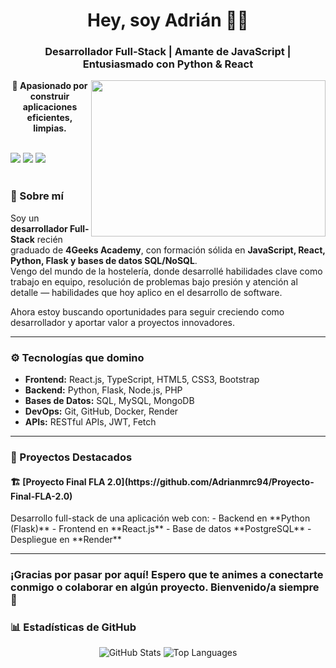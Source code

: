   <h1 align="center">Hey, soy Adrián 👨‍💻</h1>
  <h3 align="center"> Desarrollador Full-Stack | Amante de JavaScript | Entusiasmado con Python & React</h3>
  
  <p align="center">
  <img align="right" height="250" width="375" alt="" src="https://media2.giphy.com/media/v1.Y2lkPTc5MGI3NjExMjluZWFoNmtpaWY3bDByb21taTJ2NWg0N2xobWE2cW1xamE1bWdiZCZlcD12MV9pbnRlcm5hbF9naWZfYnlfaWQmY3Q9Zw/gtfppP6qR3tiU/giphy.gif" />
</p>

  <p align="center">
    <b>🚀 Apasionado por construir aplicaciones eficientes, limpias.</b>
  </p>

  <br />

  <div class="badges">
    <a href="https://github.com/Adrianmrc94"><img  src="https://img.shields.io/badge/GITHUB-Perfil-brightgreen?style=for-the-badge&logo=github" /></a>
    <a href="https://www.linkedin.com/in/adrian-mart%C3%ADn-romo-ca%C3%B1adas-8a5460241/"><img src="https://img.shields.io/badge/LINKEDIN-Perfil-blue?style=for-the-badge&logo=linkedin" /></a>
    <a href="mailto:adrianmrc94@gmail.com"><img src="https://img.shields.io/badge/EMAIL-Contáctame-yellow?style=for-the-badge&logo=envelope" /></a>
  </div>

  <br />

   <h3>🧠 Sobre mí</h3> 

  Soy un **desarrollador Full-Stack** recién graduado de **4Geeks Academy**, con formación sólida en **JavaScript, React, Python, Flask y bases de datos SQL/NoSQL**.  
  Vengo del mundo de la hostelería, donde desarrollé habilidades clave como trabajo en equipo, resolución de problemas bajo presión y atención al detalle — habilidades que hoy aplico en el desarrollo de software.

  Ahora estoy buscando oportunidades para seguir creciendo como desarrollador y aportar valor a proyectos innovadores.

  ---

  <h3>⚙️ Tecnologías que domino</h3>

  - **Frontend:** React.js, TypeScript, HTML5, CSS3, Bootstrap
  - **Backend:** Python, Flask, Node.js, PHP
  - **Bases de Datos:** SQL, MySQL, MongoDB
  - **DevOps:** Git, GitHub, Docker, Render
  - **APIs:** RESTful APIs, JWT, Fetch

  ---

  <h3>🧪 Proyectos Destacados</h3>

  <h4>🏗️ [Proyecto Final FLA 2.0](https://github.com/Adrianmrc94/Proyecto-Final-FLA-2.0) </h4>
  Desarrollo full-stack de una aplicación web con:
  - Backend en **Python (Flask)**
  - Frontend en **React.js**
  - Base de datos **PostgreSQL**
  - Despliegue en **Render**

  ---
<h3>¡Gracias por pasar por aquí! Espero que te animes a conectarte conmigo o colaborar en algún proyecto. Bienvenido/a siempre 💙</h3>

<h3>📊 Estadísticas de GitHub</h3>
<div align="center">
<img src="https://github-readme-stats.vercel.app/api?username=Adrianmrc94&show_icons=true&theme=radical" alt="GitHub Stats" />
<img src="https://github-readme-stats.vercel.app/api/top-langs/?username=Adrianmrc94&layout=compact&theme=radical" alt="Top Languages" />
</div>
